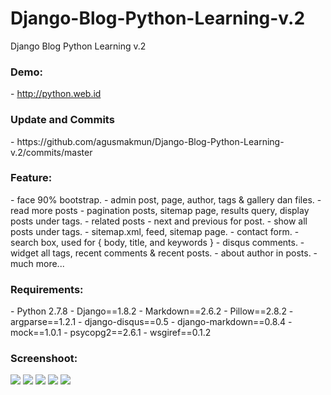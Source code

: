 # Django-Blog-Python-Learning-v.2
Django Blog Python Learning v.2

<h3> Demo:</h3>
- <a href="http://python.web.id/" target="_blank">http://python.web.id</a>

<h3> Update and Commits</h3>
- https://github.com/agusmakmun/Django-Blog-Python-Learning-v.2/commits/master

<h3> Feature:</h3>
- face 90% bootstrap.
- admin post, page, author, tags & gallery dan files.
- read more posts
- pagination posts, sitemap page, results query, display posts under tags.
- related posts
- next and previous for post.
- show all posts under tags.
- sitemap.xml, feed, sitemap page.
- contact form.
- search box, used for { body, title, and keywords }
- disqus comments.
- widget all tags, recent comments & recent posts.
- about author in posts.
- much more...

<h3>Requirements:</h3>
- Python 2.7.8
- Django==1.8.2
- Markdown==2.6.2
- Pillow==2.8.2
- argparse==1.2.1
- django-disqus==0.5
- django-markdown==0.8.4
- mock==1.0.1
- psycopg2==2.6.1
- wsgiref==0.1.2

<h3>Screenshoot:</h3>
<img src="http://python.web.id/media/gallery/django_blog_python_learning.png"/>

<img src="http://python.web.id/media/gallery/django_blog_python_learning1.png"/>

<img src="https://fbcdn-sphotos-h-a.akamaihd.net/hphotos-ak-xpt1/v/t1.0-9/10521912_1029678293731886_7939045321269613792_n.jpg?oh=718fd54d5c88329d34e4a833732e0cf2&oe=56744993&__gda__=1449351955_09e525930cc33c7b8f3e7790f103aa74"/>

<img src="https://scontent-sin1-1.xx.fbcdn.net/hphotos-xpf1/v/t1.0-9/10801616_1028639380502444_751587710051397424_n.jpg?oh=bb1740b0e2824f66506cb8f681b7c5e2&oe=56707403"/>

<img src="https://fbcdn-sphotos-g-a.akamaihd.net/hphotos-ak-xpf1/v/t1.0-9/11666042_1028636973836018_6227873335844267928_n.jpg?oh=c4c3343b122f6bb572ba63f014092fab&oe=56761D3A&__gda__=1449697797_1feeb68c6d9d36e0ea475ce105f97fa2"/>
